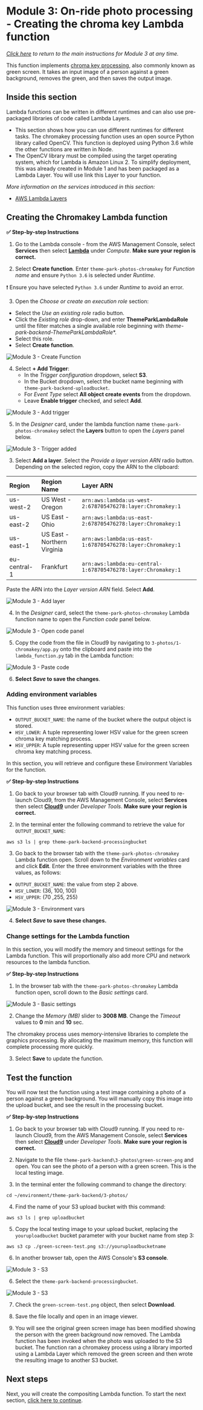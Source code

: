 # Module 3: On-ride photo processing - Creating the chroma key Lambda function

*[Click here](../README.md) to return to the main instructions for Module 3 at any time.*

This function implements [chroma key processing](https://en.wikipedia.org/wiki/Chroma_key), also commonly known as green screen. It takes an input image of a person against a green background, removes the green, and then saves the output image.

## Inside this section

Lambda functions can be written in different runtimes and can also use pre-packaged libraries of code called Lambda Layers.

- This section shows how you can use different runtimes for different tasks. The chromakey processing function uses an open source Python library called OpenCV. This function is deployed using Python 3.6 while the other functions are written in Node.
- The OpenCV library must be compiled using the target operating system, which for Lambda is Amazon Linux 2. To simplify deployment, this was already created in Module 1 and has been packaged as a Lambda Layer. You will use link this Layer to your function.

*More information on the services introduced in this section:*
* [AWS Lambda Layers](https://docs.aws.amazon.com/lambda/latest/dg/configuration-layers.html)

## Creating the Chromakey Lambda function

**:white_check_mark: Step-by-step Instructions**

1. Go to the Lambda console - from the AWS Management Console, select **Services** then select [**Lambda**](https://console.aws.amazon.com/lambda) under *Compute*. **Make sure your region is correct.**

2. Select **Create function**. Enter `theme-park-photos-chromakey` for *Function name* and ensure `Python 3.6` is selected under *Runtime*.

:heavy_exclamation_mark: Ensure you have selected `Python 3.6` under *Runtime* to avoid an error.

3. Open the *Choose or create an execution role* section:
-  Select the *Use an existing role* radio button. 
- Click the *Existing role* drop-down, and enter **ThemeParkLambdaRole** until the filter matches a single available role beginning with *theme-park-backend-ThemeParkLambdaRole**. 
- Select this role.
- Select **Create function**.

![Module 3 - Create Function](../../images/3-photos-chroma1.png)

4. Select **+ Add Trigger**:
   - In the *Trigger configuration* dropdown, select **S3**. 
   - In the Bucket dropdown, select the bucket name beginning with `theme-park-backend-uploadbucket`. 
   - For *Event Type* select **All object create events** from the dropdown. 
   - Leave **Enable trigger** checked, and select **Add**.

![Module 3 - Add trigger](../../images/3-photos-chroma7.png)

5. In the *Designer* card, under the lambda function name `theme-park-photos-chromakey` select the **Layers** button to open the *Layers* panel below.

![Module 3 - Trigger added](../../images/3-photos-chroma2.png)

3. Select **Add a layer**. Select the *Provide a layer version ARN* radio button. Depending on the selected region, copy the ARN to the clipboard: 

| Region | Region Name | Layer ARN |
|:-------|:------------|:----------|
| us-west-2 | US West - Oregon | `arn:aws:lambda:us-west-2:678705476278:layer:Chromakey:1`
| us-east-2 | US East - Ohio | `arn:aws:lambda:us-east-2:678705476278:layer:Chromakey:1`
| us-east-1 | US East - Northern Virginia | `arn:aws:lambda:us-east-1:678705476278:layer:Chromakey:1`
| eu-central-1 | Frankfurt | `arn:aws:lambda:eu-central-1:678705476278:layer:Chromakey:1`

Paste the ARN into the *Layer version ARN* field. Select **Add**.

![Module 3 - Add layer](../../images/3-photos-chroma3.png)

4. In the *Designer* card, select the `theme-park-photos-chromakey` Lambda function name to open the *Function code* panel below.

![Module 3 - Open code panel](../../images/3-photos-chroma4.png)

5. Copy the code from the file in Cloud9 by navigating to `3-photos/1-chromakey/app.py` onto the clipboard and paste into the `lambda_function.py` tab in the Lambda function:

![Module 3 - Paste code](../../images/3-photos-chroma5.png)

6. **Select *Save* to save the changes**.

### Adding environment variables

This function uses three environment variables:
- `OUTPUT_BUCKET_NAME`: the name of the bucket where the output object is stored.
- `HSV_LOWER`: A tuple representing lower HSV value for the green screen chroma key matching process.
- `HSV_UPPER`: A tuple representing upper HSV value for the green screen chroma key matching process.

In this section, you will retrieve and configure these Environment Variables for the function.

**:white_check_mark: Step-by-step Instructions**

1. Go back to your browser tab with Cloud9 running. If you need to re-launch Cloud9, from the AWS Management Console, select **Services** then select [**Cloud9**](https://console.aws.amazon.com/cloud9) under *Developer Tools*. **Make sure your region is correct.**

2. In the terminal enter the following command to retrieve the value for `OUTPUT_BUCKET_NAME`:
```
aws s3 ls | grep theme-park-backend-processingbucket
```

3. Go back to the browser tab with the `theme-park-photos-chromakey` Lambda function open. Scroll down to the *Environment variables* card and click **Edit**. Enter the three environment variables with the three values, as follows:

- `OUTPUT_BUCKET_NAME`: the value from step 2 above.
- `HSV_LOWER`: (36, 100, 100)
- `HSV_UPPER`: (70 ,255, 255)

![Module 3 - Environment vars](../../images/3-photos-chroma6.png)

4. **Select *Save* to save these changes.**

### Change settings for the Lambda function

In this section, you will modify the memory and timeout settings for the Lambda function. This will proportionally also add more CPU and network resources to the lambda function.

**:white_check_mark: Step-by-step Instructions**

1. In the browser tab with the `theme-park-photos-chromakey` Lambda function open, scroll down to the *Basic settings* card.

![Module 3 - Basic settings](../../images/3-photos-chroma11.png)

2. Change the *Memory (MB)* slider to **3008 MB**. Change the *Timeout* values to **0** min and **10** sec. 

The chromakey process uses memory-intensive libraries to complete the graphics processing. By allocating the maximum memory, this function will complete processing more quickly.

3. Select **Save** to update the function.

## Test the function

You will now test the function using a test image containing a photo of a person against a green background. You will manually copy this image into the upload bucket, and see the result in the processing bucket.

**:white_check_mark: Step-by-step Instructions**

1. Go back to your browser tab with Cloud9 running. If you need to re-launch Cloud9, from the AWS Management Console, select **Services** then select [**Cloud9**](https://console.aws.amazon.com/cloud9) under *Developer Tools*. **Make sure your region is correct.**

2. Navigate to the file `theme-park-backend\3-photos\green-screen-png` and open. You can see the photo of a person with a green screen. This is the local testing image.

3. In the terminal enter the following command to change the directory:

```
cd ~/environment/theme-park-backend/3-photos/
```
4. Find the name of your S3 upload bucket with this command:
```
aws s3 ls | grep uploadbucket
```
5. Copy the local testing image to your upload bucket, replacing the `youruploadbucket` bucket parameter with your bucket name from step 3:
```
aws s3 cp ./green-screen-test.png s3://youruploadbucketname
```
6. In another browser tab, open the AWS Console's **S3 console**.

![Module 3 - S3](../../images/3-photos-chroma12.png)

6. Select the `theme-park-backend-processingbucket`.

![Module 3 - S3](../../images/3-photos-chroma14.png)

7. Check the `green-screen-test.png` object, then select **Download**.

8. Save the file locally and open in an image viewer. 

9. You will see the original green screen image has been modified showing the person with the green background now removed. The Lambda function has been invoked when the photo was uploaded to the S3 bucket. The function ran a chromakey process using a library imported using a Lambda Layer which removed the green screen and then wrote the resulting image to another S3 bucket.

## Next steps

Next, you will create the compositing Lambda function. To start the next section, [click here to continue](../2-compositing/README.md).

